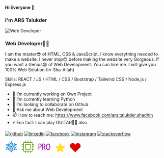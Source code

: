 #### Hi Everyone 👋
### I'm ARS Talukder
![Web Developer](https://i.ibb.co/hKb06gr/my-cover-short.jpg)
### Web Developer💖💖


I am the master😎 of HTML, CSS & JavaScript. 
I know everything needed to make a website. 
I never stop😊 before making the website very Gorgeous. 
If you want a Genius😎 of Web Development. You can hire me. I will give you 100% Web Solution (In-Sha-Allah)

Skills: REACT / JS / HTML / CSS / Bootstrap / Tailwind CSS / Node.js / Express.js

- 🔭 I’m currently working on Own Project 
- 🌱 I’m currently learning Python 
- 👯 I’m looking to collaborate on Github 
- 💬 Ask me about Web Development 
- 📫 How to reach me: https://www.facebook.com/ars.talukder.shadhin  
- ⚡ Fun fact: I can play GUITAR🎻🎸 also 


[<img src='https://cdn.jsdelivr.net/npm/simple-icons@3.0.1/icons/github.svg' alt='github' height='40'>](https://github.com/https://github.com/ARS-Talukder)  [<img src='https://cdn.jsdelivr.net/npm/simple-icons@3.0.1/icons/linkedin.svg' alt='linkedin' height='40'>](https://www.linkedin.com/in/https://www.linkedin.com/in/md-abdur-rahman-74157122a//)  [<img src='https://cdn.jsdelivr.net/npm/simple-icons@3.0.1/icons/facebook.svg' alt='facebook' height='40'>](https://www.facebook.com/https://www.facebook.com/ars.talukder.shadhin)  [<img src='https://cdn.jsdelivr.net/npm/simple-icons@3.0.1/icons/instagram.svg' alt='instagram' height='40'>](https://www.instagram.com/https://www.instagram.com/ars_talukder//)  [<img src='https://cdn.jsdelivr.net/npm/simple-icons@3.0.1/icons/stackoverflow.svg' alt='stackoverflow' height='40'>](https://stackoverflow.com/users/https://stackoverflow.com/users/18422304/md-abdur-rahman)  

<a href='https://archiveprogram.github.com/'><img src='https://raw.githubusercontent.com/acervenky/animated-github-badges/master/assets/acbadge.gif' width='40' height='40'></a> <a href='https://docs.github.com/en/developers'><img src='https://raw.githubusercontent.com/acervenky/animated-github-badges/master/assets/devbadge.gif' width='40' height='40'></a> <a href='https://github.com/pricing'><img src='https://raw.githubusercontent.com/acervenky/animated-github-badges/master/assets/pro.gif' width='40' height='40'></a> <a href='https://stars.github.com/'><img src='https://raw.githubusercontent.com/acervenky/animated-github-badges/master/assets/starbadge.gif' width='35' height='35'></a> <a href='https://docs.github.com/en/github/supporting-the-open-source-community-with-github-sponsors'><img src='https://raw.githubusercontent.com/acervenky/animated-github-badges/master/assets/sponsorbadge.gif' width='35' height='35'></a> 

